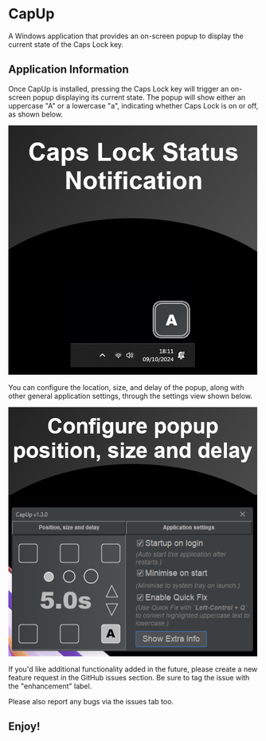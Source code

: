 # CapUp

A Windows application that provides an on-screen popup to display the current 
state of the Caps Lock key.

## Application Information

Once CapUp is installed, pressing the Caps Lock key will trigger an 
on-screen popup displaying its current state. The popup will show either an uppercase "A" or a lowercase "a", indicating whether Caps Lock is on or off, as shown below.

![1_popup_cap_key_state.png](misc%2Fmicrosoft%2Fscreenshots%2F1_popup_cap_key_state.png)

You can configure the location, size, and delay of the popup, along with other general application settings, through the settings view shown below.

![2_popup_settings.png](misc%2Fmicrosoft%2Fscreenshots%2F2_popup_settings.png)

If you'd like additional functionality added in the future, please create a new 
feature request in the GitHub issues section. Be sure to tag the issue with the "enhancement" label.

Please also report any bugs via the issues tab too.

## Enjoy!
